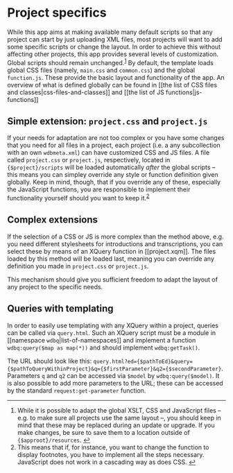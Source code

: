 # Project specifics

While this app aims at making available many default scripts so that any project can start by just uploading XML files, most projects will want to add some specific scripts or change the layout.
In order to achieve this without affecting other projects, this app provides several levels of customization.
Global scripts should remain unchanged.<sup id="a1">[1](#f1)</sup>
By default, the template loads global CSS files (namely, `main.css` and `common.css`) and the global `function.js`.
These provide the basic layout and functionality of the app. An overview of what is defined globally can be found in [[the list of CSS files and classes|css-files-and-classes]] and [[the list of JS functions|js-functions]]

## Simple extension: `project.css` and `project.js`
If your needs for adaptation are not too complex or you have some changes that you need for all files in a project, each project (i.e. a any subcollection with an own `wdbmeta.xml`) can have customized CSS and JS files.
A file called `project.css` or `project.js`, respectively, located in `{$project}/scripts` will be loaded automatically _after_ the global scripts – this means you can simpley override any style or function definition given globally.
Keep in mind, though, that if you override any of these, especially the JavaScript functions, you are responsible to implement their functionality yourself should you want to keep it.<sup id="a2">[2](#f2)</sup>

## Complex extensions
If the selection of a CSS or JS is more complex than the method above, e.g. you need different stylesheets for introductions and transcriptions, you can select these by means of an XQuery function in [[project.xqm]].
The files loaded by this method will be loaded last, meaning you can override any definition you made in `project.css` or `project.js`.

This mechanism should give you sufficient freedom to adapt the layout of any project to the specific needs.

## Queries with templating
In order to easily use templating with any XQuery within a project, queries can be called via `query.html`.
Such an XQuery script must be a module in [[namespace `wdbq`|list-of-namespaces]] and implement a function `wdbq:query($map as map(*))` and should implement `wdbq:getTask()`.

The URL should look like this: `query.html?ed={$pathToEd}&query={$pathToQueryWithinProject}&q={$firstParameter}&q2={$secondParameter}`.
Parameters `q` and `q2` can be accessed via `$model` by `wdbq:query($model)`.
It is also possible to add more parameters to the URL; these can be accessed by the standard `request:get-parameter` function.

---

1. <a id="f1" />While it is possible to adapt the global XSLT, CSS and JavaScript files – e.g. to make sure all projects use the same layout –, you should keep in mind that these may be replaced during an update or upgrade. If you make changes, be sure to save them to a location outside of `{$approot}/resources`. [↩](#a1)
1. <a id="f2" />This means that if, for instance, you want to change the function to display footnotes, you have to implement all the steps necessary. JavaScript does not work in a cascading way as does CSS. [↩](#a2)